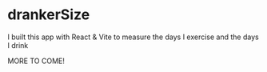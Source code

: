 # drankerSize

I built this app with React & Vite to measure the days I exercise and the days I drink

MORE TO COME!
